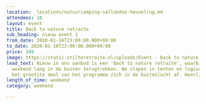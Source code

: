 ```yaml
---
location: _locations/natuurcamping-sallandse-heuvelrug.md
attendees: 10
layout: event
title: Back to nature retraite
sub_heading: nieuw event 1
from_date: 2020-01-16T23:00:00.000+00:00
to_date: 2020-01-18T23:00:00.000+00:00
price: 349
image: https://static.stilteretraite.nl/uploads/Event - back to nature.jpg
lead_text: Nieuw in ons aanbod is een 'Back to nature retraite', waarbij we ons een
  weekend lang in de bossen terugtrekken. We slapen in tenten en logischerwijs vindt
  het grootste deel van het programma zich in de buitenlucht af. Heerlijk!
length_of_time: weekend
category: weekend

---
```

